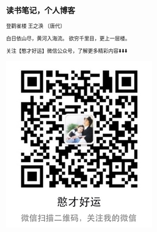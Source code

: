 ## 读书笔记，个人博客

登鹳雀楼
王之涣 〔唐代〕

白日依山尽，黄河入海流。
欲穷千里目，更上一层楼。

关注【憨才好运】微信公众号，了解更多精彩内容⬇️⬇️⬇️

<img src="img/icon_wechat.jpg" alt = "continuous_deployment" data-action="zoom" />